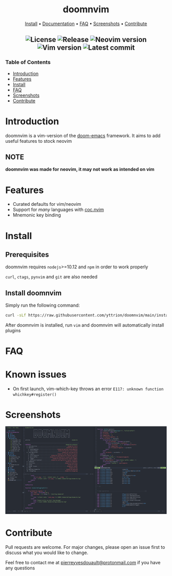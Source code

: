 <div align="center">

# doomnvim

[Install](#install) • [Documentation](#documentation) • [FAQ](#faq) • [Screenshots](#screenshots) • [Contribute](#contribute)

![License](https://img.shields.io/github/license/yttrion/doomnvim?style=flat-square)
![Release](https://img.shields.io/github/v/release/yttrion/doomnvim?include_prereleases&style=flat-square)
![Neovim version](https://img.shields.io/badge/Neovim-0.4.3_--_0.x-57A143?style=flat-square&logo=neovim)
![Vim version](https://img.shields.io/badge/Vim-8-019733?style=flat-square&logo=vim)
![Latest commit](https://img.shields.io/github/last-commit/yttrion/doomnvim/dev?style=flat-square)
---

</div>

### Table of Contents
- [Introduction](#introduction)
- [Features](#features)
- [Install](#install)
- [FAQ](#faq)
- [Screenshots](#screenshots)
- [Contribute](#contribute)

# Introduction
doomnvim is a vim-version of the [doom-emacs](https://github.com/hlissner/doom-emacs) framework.
It aims to add useful features to stock neovim


## NOTE
**doomnvim was made for neovim, it may not work as intended on vim**

# Features

- Curated defaults for vim/neovim
- Support for *many* languages with [coc.nvim](https://github.com/neoclide/coc.nvim)
- Mnemonic key binding

# Install
## Prerequisites

doomnvim requires `nodejs`>=10.12 and `npm` in order to work properly

`curl`, `ctags`, `pynvim` and `git` are also needed

## Install doomnvim
Simply run the following command:

```bash
curl -sLf https://raw.githubusercontent.com/yttrion/doomnvim/main/install.sh | bash
```

After doomnvim is installed, run `vim` and doomnvim will automatically install plugins

# FAQ

# Known issues

- On first launch, vim-which-key throws an error `E117: unknown function whichkey#register()`



# Screenshots

![doomnvim Screenshot](https://github.com/yttrion/doomnvim/blob/dev/doom.png?raw=true)

# Contribute
Pull requests are welcome. For major changes, please open an issue first to discuss what you would like to change.

Feel free to contact me at pierreyvesdouault@protonmail.com if you have any questions
